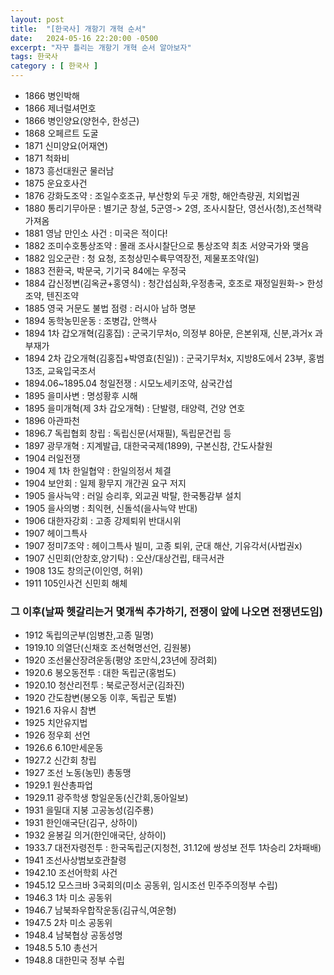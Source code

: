 ```yaml
---
layout: post
title:  "[한국사] 개항기 개혁 순서"
date:   2024-05-16 22:20:00 -0500
excerpt: "자꾸 틀리는 개항기 개혁 순서 알아보자"
tags: 한국사
category : [ 한국사 ]
---
```


+ 1866 병인박해
+ 1866 제너럴셔먼호
+ 1866 병인양요(양헌수, 한성근)
+ 1868 오페르트 도굴
+ 1871 신미양요(어재연)
+ 1871 척화비
+ 1873 흥선대원군 물러남
+ 1875 운요호사건
+ 1876 강화도조약 : 조일수호조규, 부산항외 두곳 개항, 해안측량권, 치외법권
+ 1880 통리기무아문 : 별기군 창설, 5군영-> 2영, 조사시찰단, 영선사(청),조선책략 가져옴
+ 1881 영남 만인소 사건 : 미국은 적이다!
+ 1882 조미수호통상조약 : 몰래 조사시찰단으로 통상조약 최초 서양국가와 맺음
+ 1882 임오군란 : 청 요청, 조청상민수륙무역장전, 제물포조약(일)
+ 1883 전환국, 박문국, 기기국 84에는 우정국
+ 1884 갑신정변(김옥균+홍영식) : 청간섭심화,우정총국, 호조로 재정일원화-> 한성조약, 텐진조약
+ 1885 영국 거문도 불법 점령 : 러시아 남하 명분
+ 1894 동학농민운동 : 조병갑, 안핵사
+ 1894 1차 갑오개혁(김홍집) : 군국기무처o, 의정부 8아문, 은본위재, 신분,과거x 과부재가
+ 1894 2차 갑오개혁(김홍집+박영효(친일)) : 군국기무처x, 지방8도에서 23부, 홍범13조, 교육입국조서
+ 1894.06~1895.04 청일전쟁 : 시모노세키조약, 삼국간섭
+ 1895 을미사변 : 명성황후 시해
+ 1895 을미개혁(제 3차 갑오개혁) : 단발령, 태양력, 건양 연호
+ 1896 아관파천
+ 1896.7 독립협회 창립 : 독립신문(서재필), 독립문건립 등
+ 1897 광무개혁 : 지계발급, 대한국국제(1899), 구본신참, 간도사찰원
+ 1904 러일전쟁
+ 1904 제 1차 한일협약 : 한일의정서 체결
+ 1904 보안회 : 일제 황무지 개간권 요구 저지
+ 1905 을사늑약 : 러일 승리후, 외교권 박탈, 한국통감부 설치
+ 1905 을사의병 : 최익현, 신돌석(을사늑약 반대)
+ 1906 대한자강회 : 고종 강제퇴위 반대시위
+ 1907 헤이그특사
+ 1907 정미7조약 : 헤이그특사 빌미, 고종 퇴위, 군대 해산, 기유각서(사법권x)
+ 1907 신민회(안창호,양기탁) : 오산/대상건립, 태극서관
+ 1908 13도 창의군(이인영, 허위)
+ 1911 105인사건 신민회 해체

### 그 이후(날짜 헷갈리는거 몇개씩 추가하기, 전쟁이 앞에 나오면 전쟁년도임)

+ 1912 독립의군부(임병찬,고종 밀명)
+ 1919.10 의열단(신채호 조선혁명선언, 김원봉)
+ 1920 조선물산장려운동(평양 조만식,23년에 장려회)
+ 1920.6 봉오동전투 : 대한 독립군(홍범도)
+ 1920.10 청산리전투 : 북로군정서군(김좌진)
+ 1920 간도참변(봉오동 이후, 독립군 토벌)
+ 1921.6 자유시 참변
+ 1925 치안유지법
+ 1926 정우회 선언 
+ 1926.6 6.10만세운동
+ 1927.2 신간회 창립
+ 1927 조선 노동(농민) 총동맹
+ 1929.1 원산총파업
+ 1929.11 광주학생 항일운동(신간회,동아일보)
+ 1931 을밀대 지붕 고공농성(김주룡)
+ 1931 한인애국단(김구, 상하이)
+ 1932 윤봉길 의거(한인애국단, 상하이)
+ 1933.7 대전자령전투 : 한국독립군(지청천, 31.12에 쌍성보 전투 1차승리 2차패배)
+ 1941 조선사상범보호관찰령
+ 1942.10 조선어학회 사건
+ 1945.12 모스크바 3국회의(미소 공동위, 임시조선 민주주의정부 수립)
+ 1946.3 1차 미소 공동위
+ 1946.7 남북좌우합작운동(김규식,여운형)
+ 1947.5 2차 미소 공동위
+ 1948.4 남북협상 공동성명
+ 1948.5 5.10 총선거
+ 1948.8 대한민국 정부 수립